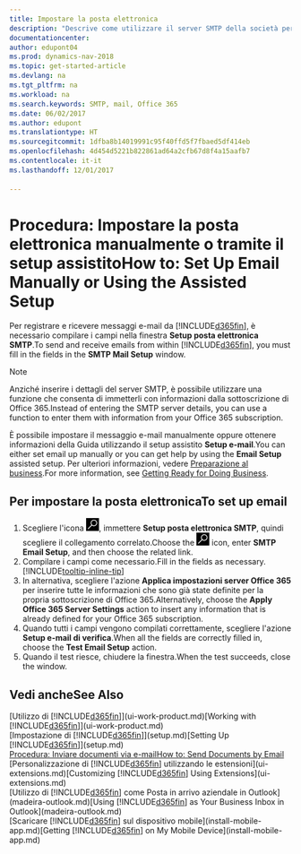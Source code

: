 ```yaml
---
title: Impostare la posta elettronica
description: "Descrive come utilizzare il server SMTP della società per inviare e ricevere messaggi e-mail all'interno di Dynamics NAV o, in alternativa, come utilizzare le impostazioni del server di posta elettronica create con la sottoscrizione di Office 365."
documentationcenter: 
author: edupont04
ms.prod: dynamics-nav-2018
ms.topic: get-started-article
ms.devlang: na
ms.tgt_pltfrm: na
ms.workload: na
ms.search.keywords: SMTP, mail, Office 365
ms.date: 06/02/2017
ms.author: edupont
ms.translationtype: HT
ms.sourcegitcommit: 1dfba8b14019991c95f40ffd5f7fbaed5df414eb
ms.openlocfilehash: 4d454d5221b822861ad64a2cfb67d8f4a15aafb7
ms.contentlocale: it-it
ms.lasthandoff: 12/01/2017

---
```

# <a name="how-to-set-up-email-manually-or-using-the-assisted-setup"></a><span data-ttu-id="1238f-103">Procedura: Impostare la posta elettronica manualmente o tramite il setup assistito</span><span class="sxs-lookup"><span data-stu-id="1238f-103">How to: Set Up Email Manually or Using the Assisted Setup</span></span>
<span data-ttu-id="1238f-104">Per registrare e ricevere messaggi e-mail da [!INCLUDE[d365fin](includes/d365fin_md.md)], è necessario compilare i campi nella finestra **Setup posta elettronica SMTP**.</span><span class="sxs-lookup"><span data-stu-id="1238f-104">To send and receive emails from within [!INCLUDE[d365fin](includes/d365fin_md.md)], you must fill in the fields in the **SMTP Mail Setup** window.</span></span>

> [!NOTE]  
>   <span data-ttu-id="1238f-105">Anziché inserire i dettagli del server SMTP, è possibile utilizzare una funzione che consenta di immetterli con informazioni dalla sottoscrizione di Office 365.</span><span class="sxs-lookup"><span data-stu-id="1238f-105">Instead of entering the SMTP server details, you can use a function to enter them with information from your Office 365 subscription.</span></span>

<span data-ttu-id="1238f-106">È possibile impostare il messaggio e-mail manualmente oppure ottenere informazioni della Guida utilizzando il setup assistito **Setup e-mail**.</span><span class="sxs-lookup"><span data-stu-id="1238f-106">You can either set email up manually or you can get help by using the **Email Setup** assisted setup.</span></span> <span data-ttu-id="1238f-107">Per ulteriori informazioni, vedere [Preparazione al business](ui-get-ready-business.md).</span><span class="sxs-lookup"><span data-stu-id="1238f-107">For more information, see [Getting Ready for Doing Business](ui-get-ready-business.md).</span></span>  

## <a name="to-set-up-email"></a><span data-ttu-id="1238f-108">Per impostare la posta elettronica</span><span class="sxs-lookup"><span data-stu-id="1238f-108">To set up email</span></span>
1. <span data-ttu-id="1238f-109">Scegliere l'icona ![Cerca pagina o report](media/ui-search/search_small.png "icona Cerca pagina o report"), immettere **Setup posta elettronica SMTP**, quindi scegliere il collegamento correlato.</span><span class="sxs-lookup"><span data-stu-id="1238f-109">Choose the ![Search for Page or Report](media/ui-search/search_small.png "Search for Page or Report icon") icon, enter **SMTP Email Setup**, and then choose the related link.</span></span>
2. <span data-ttu-id="1238f-110">Compilare i campi come necessario.</span><span class="sxs-lookup"><span data-stu-id="1238f-110">Fill in the fields as necessary.</span></span> [!INCLUDE[tooltip-inline-tip](includes/tooltip-inline-tip_md.md)]
3. <span data-ttu-id="1238f-111">In alternativa, scegliere l'azione **Applica impostazioni server Office 365** per inserire tutte le informazioni che sono già state definite per la propria sottoscrizione di Office 365.</span><span class="sxs-lookup"><span data-stu-id="1238f-111">Alternatively, choose the **Apply Office 365 Server Settings** action to insert any information that is already defined for your Office 365 subscription.</span></span>
4. <span data-ttu-id="1238f-112">Quando tutti i campi vengono compilati correttamente, scegliere l'azione **Setup e-mail di verifica**.</span><span class="sxs-lookup"><span data-stu-id="1238f-112">When all the fields are correctly filled in, choose the **Test Email Setup** action.</span></span>
5. <span data-ttu-id="1238f-113">Quando il test riesce, chiudere la finestra.</span><span class="sxs-lookup"><span data-stu-id="1238f-113">When the test succeeds, close the window.</span></span>

## <a name="see-also"></a><span data-ttu-id="1238f-114">Vedi anche</span><span class="sxs-lookup"><span data-stu-id="1238f-114">See Also</span></span>  
<span data-ttu-id="1238f-115">[Utilizzo di [!INCLUDE[d365fin](includes/d365fin_md.md)]](ui-work-product.md)</span><span class="sxs-lookup"><span data-stu-id="1238f-115">[Working with [!INCLUDE[d365fin](includes/d365fin_md.md)]](ui-work-product.md)</span></span>  
<span data-ttu-id="1238f-116">[Impostazione di [!INCLUDE[d365fin](includes/d365fin_md.md)]](setup.md)</span><span class="sxs-lookup"><span data-stu-id="1238f-116">[Setting Up [!INCLUDE[d365fin](includes/d365fin_md.md)]](setup.md)</span></span>  
[<span data-ttu-id="1238f-117">Procedura: Inviare documenti via e-mail</span><span class="sxs-lookup"><span data-stu-id="1238f-117">How to: Send Documents by Email</span></span>](ui-how-send-documents-email.md)  
<span data-ttu-id="1238f-118">[Personalizzazione di [!INCLUDE[d365fin](includes/d365fin_md.md)] utilizzando le estensioni](ui-extensions.md)</span><span class="sxs-lookup"><span data-stu-id="1238f-118">[Customizing [!INCLUDE[d365fin](includes/d365fin_md.md)] Using Extensions](ui-extensions.md)</span></span>  
<span data-ttu-id="1238f-119">[Utilizzo di [!INCLUDE[d365fin](includes/d365fin_md.md)] come Posta in arrivo aziendale in Outlook](madeira-outlook.md)</span><span class="sxs-lookup"><span data-stu-id="1238f-119">[Using [!INCLUDE[d365fin](includes/d365fin_md.md)] as Your Business Inbox in Outlook](madeira-outlook.md)</span></span>  
<span data-ttu-id="1238f-120">[Scaricare [!INCLUDE[d365fin](includes/d365fin_md.md)] sul dispositivo mobile](install-mobile-app.md)</span><span class="sxs-lookup"><span data-stu-id="1238f-120">[Getting [!INCLUDE[d365fin](includes/d365fin_md.md)] on My Mobile Device](install-mobile-app.md)</span></span>

